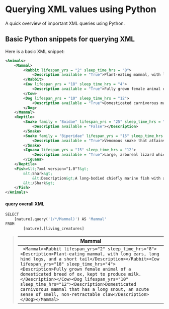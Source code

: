 # Querying XML values using Python

A quick overview of important XML queries using Python.

## Basic Python snippets for querying XML

Here is a basic XML snippet:

```XML
<Animals>
	<Mammal>
		<Rabbit lifespan_yrs = "2" sleep_time_hrs = "8">
			<Description available = "True">Plant-eating mammal, with long ears, long hind legs, and a short tail</Description>
		</Rabbit>
		<Cow lifespan_yrs = "18" sleep_time_hrs = "4">
			<Description available = "True">Fully grown female animal of a domesticated breed of ox, kept to produce milk.</Description>
		</Cow>
		<Dog lifespan_yrs = "10" sleep_time_hrs = "12">
			<Description available = "True">Domesticated carnivorous mammal that has a long snout, an acute sense of smell, non-retractable claw</Description>
		</Dog>
	</Mammal>
	<Reptile>
		<Snake family = "Boidae" lifespan_yrs = "25" sleep_time_hrs = "16">
			<Description available = "False"></Description>
		</Snake>
		<Snake family = "Biperidae" lifespan_yrs = "15" sleep_time_hrs = "16">
		    <Description available = "True">Venomous snake that attains a length of about two feet, varies in color and is usually not fatal to humans</Description>
		</Snake>
		<Iguana lifespan_yrs = "15" sleep_time_hrs = "12">
			<Description available = "True">Large, arboreal lizard which has stout legs and a crest of spines from neck to tail</Description>
		</Iguana>
	</Reptile>
	<Fish>&lt;?xml version="1.0"?&gt;
		&lt;Shark&gt;
			&lt;Description&gt;A long-bodied chiefly marine fish with a cartilaginous skeleton&lt;/Description&gt;
		&lt;/Shark&gt;
	</Fish>
</Animals>
```

#### query overall XML
```Python
SELECT
	[nature].query('(/*/Mammal)') AS 'Mammal'
FROM   
        [nature].[living_creatures]
```

>|       Mammal	       |
>| ------------------- |
>| ``` <Mammal><Rabbit lifespan_yrs="2" sleep_time_hrs="8"><Description>Plant-eating mammal, with long ears, long hind legs, and a short tail</Description></Rabbit><Cow lifespan_yrs="18" sleep_time_hrs="4"><Description>Fully grown female animal of a domesticated breed of ox, kept to produce milk.</Description></Cow><Dog lifespan_yrs="10" sleep_time_hrs="12"><Description>Domesticated carnivorous mammal that has a long snout, an acute sense of smell, non-retractable claw</Description></Dog></Mammal>```|
